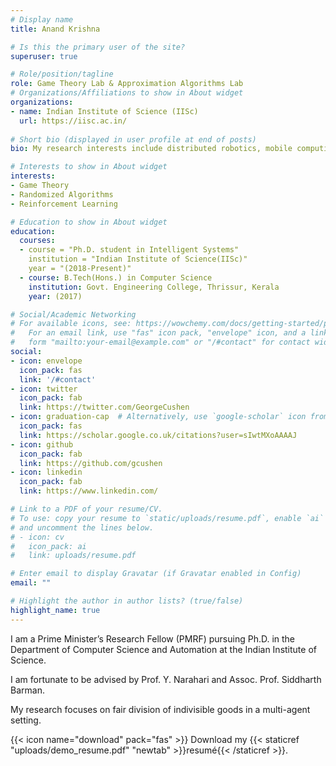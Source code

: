 ```yaml
---
# Display name
title: Anand Krishna

# Is this the primary user of the site?
superuser: true

# Role/position/tagline
role: Game Theory Lab & Approximation Algorithms Lab
# Organizations/Affiliations to show in About widget
organizations:
- name: Indian Institute of Science (IISc)
  url: https://iisc.ac.in/
  
# Short bio (displayed in user profile at end of posts)
bio: My research interests include distributed robotics, mobile computing and programmable matter.

# Interests to show in About widget
interests:
- Game Theory
- Randomized Algorithms
- Reinforcement Learning

# Education to show in About widget
education:
  courses:
  - course = "Ph.D. student in Intelligent Systems"
    institution = "Indian Institute of Science(IISc)"
    year = "(2018-Present)"
  - course: B.Tech(Hons.) in Computer Science
    institution: Govt. Engineering College, Thrissur, Kerala
    year: (2017)

# Social/Academic Networking
# For available icons, see: https://wowchemy.com/docs/getting-started/page-builder/#icons
#   For an email link, use "fas" icon pack, "envelope" icon, and a link in the
#   form "mailto:your-email@example.com" or "/#contact" for contact widget.
social:
- icon: envelope
  icon_pack: fas
  link: '/#contact'
- icon: twitter
  icon_pack: fab
  link: https://twitter.com/GeorgeCushen
- icon: graduation-cap  # Alternatively, use `google-scholar` icon from `ai` icon pack
  icon_pack: fas
  link: https://scholar.google.co.uk/citations?user=sIwtMXoAAAAJ
- icon: github
  icon_pack: fab
  link: https://github.com/gcushen
- icon: linkedin
  icon_pack: fab
  link: https://www.linkedin.com/

# Link to a PDF of your resume/CV.
# To use: copy your resume to `static/uploads/resume.pdf`, enable `ai` icons in `params.toml`, 
# and uncomment the lines below.
# - icon: cv
#   icon_pack: ai
#   link: uploads/resume.pdf

# Enter email to display Gravatar (if Gravatar enabled in Config)
email: ""

# Highlight the author in author lists? (true/false)
highlight_name: true
---
```


I am a Prime Minister’s Research Fellow (PMRF) pursuing Ph.D. in the Department of Computer Science and Automation at the Indian Institute of Science.

I am fortunate to be advised by Prof. Y. Narahari and Assoc. Prof. Siddharth Barman.

My research focuses on fair division of indivisible goods in a multi-agent setting.

{{< icon name="download" pack="fas" >}} Download my {{< staticref "uploads/demo_resume.pdf" "newtab" >}}resumé{{< /staticref >}}.


